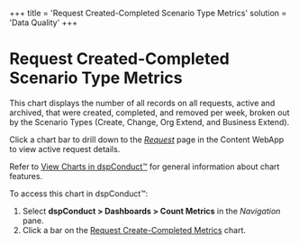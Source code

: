 +++
title = 'Request Created-Completed Scenario Type Metrics'
solution = 'Data Quality'
+++

# Request Created-Completed Scenario Type Metrics

This chart displays the number of all records on all requests, active
and archived, that were created, completed, and removed per week, broken
out by the Scenario Types (Create, Change, Org Extend, and Business
Extend).

Click a chart bar to drill down to the *[*Request*](Request.htm)* page
in the Content WebApp to view active request details.

Refer to [View Charts in dspConduct™](../Use_Cases/View_Charts.htm) for
general information about chart features.

To access this chart in dspConduct™:

1.  Select **dspConduct \> Dashboards \> Count Metrics** in the
    *Navigation* pane.
2.  Click a bar on the [Request Create-Completed
    Metrics](Request_Create_Completed_Metrics.htm) chart.
